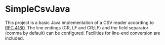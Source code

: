 # SimpleCsvJava

This project is a basic Java implementation of a CSV reader according to [RFC 4180](https://tools.ietf.org/html/rfc4180).
The line endings (CR, LF and CR;LF) and the field separator (comma by default) can be configured.
Facilities for line-end conversion are included.
